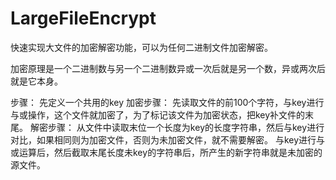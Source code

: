 # LargeFileEncrypt
快速实现大文件的加密解密功能，可以为任何二进制文件加密解密。

加密原理是一个二进制数与另一个二进制数异或一次后就是另一个数，异或两次后就是它本身。

步骤：
先定义一个共用的key
加密步骤：
先读取文件的前100个字符，与key进行与或操作，这个文件就加密了，为了标记该文件为加密状态，把key补文件的末尾。
解密步骤：
从文件中读取末位一个长度为key的长度字符串，然后与key进行对比，如果相同则为加密文件，否则为未加密文件，就不需要解密。
与key进行与或运算后，然后截取末尾长度未key的字符串后，所产生的新字符串就是未加密的源文件。
